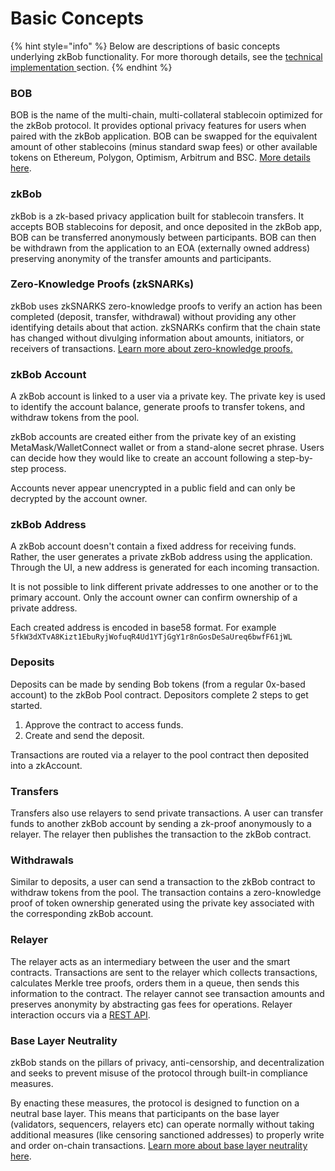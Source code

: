 # Basic Concepts

{% hint style="info" %}
Below are descriptions of basic concepts underlying zkBob functionality. For more thorough details, see the [technical implementation ](broken-reference) section.
{% endhint %}

### BOB

BOB is the name of the multi-chain, multi-collateral stablecoin optimized for the zkBob protocol. It provides optional privacy features for users when paired with the zkBob application. BOB can be swapped for the equivalent amount of other stablecoins (minus standard swap fees) or other available tokens on Ethereum, Polygon, Optimism, Arbitrum and BSC. [More details here](../../bob-stablecoin/bob-details.md).

### zkBob

zkBob is a zk-based privacy application built for stablecoin transfers. It accepts BOB stablecoins for deposit, and once deposited in the zkBob app, BOB can be transferred anonymously between participants. BOB can then be withdrawn from the application to an EOA (externally owned address) preserving anonymity of the transfer amounts and participants.

### Zero-Knowledge Proofs (zkSNARKs)

zkBob uses zkSNARKS zero-knowledge proofs to verify an action has been completed (deposit, transfer, withdrawal) without providing any other identifying details about that action. zkSNARKs confirm that the chain state has changed without divulging information about amounts, initiators, or receivers of transactions. [Learn more about zero-knowledge proofs.](https://vitalik.ca/general/2021/01/26/snarks.html)

### zkBob Account

A zkBob account is linked to a user via a private key. The private key is used to identify the account balance, generate proofs to transfer tokens, and withdraw tokens from the pool.&#x20;

zkBob accounts are created either from the private key of an existing MetaMask/WalletConnect wallet or from a stand-alone secret phrase. Users can decide how they would like to create an account following a step-by-step process.

Accounts never appear unencrypted in a public field and can only be decrypted by the account owner.

### zkBob Address

A zkBob account doesn't contain a fixed address for receiving funds. Rather, the user generates a private zkBob address using the application. Through the UI, a new address is generated for each incoming transaction.&#x20;

It is not possible to link different private addresses to one another or to the primary account. Only the account owner can confirm ownership of a private address.

Each created address is encoded in base58 format. For example `5fkW3dXTvA8Kizt1EbuRyjWofuqR4Ud1YTjGgY1r8nGosDeSaUreq6bwfF61jWL`

### **Deposits**

Deposits can be made by sending Bob tokens (from a regular 0x-based account) to the zkBob Pool contract. Depositors complete 2 steps to get started.&#x20;

1. Approve the contract to access funds.
2. Create and send the deposit.&#x20;

Transactions are routed via a relayer to the pool contract then deposited into a zkAccount.

### **Transfers**

Transfers also use relayers to send private transactions. A user can transfer funds to another zkBob account by sending a zk-proof anonymously to a relayer. The relayer then publishes the transaction to the zkBob contract.

### Withdrawals

Similar to deposits, a user can send a transaction to the zkBob contract to withdraw tokens from the pool. The transaction contains a zero-knowledge proof of token ownership generated using the private key associated with the corresponding zkBob account.

### Relayer

The relayer acts as an intermediary between the user and the smart contracts. Transactions are sent to the relayer which collects transactions, calculates Merkle tree proofs, orders them in a queue, then sends this information to the contract. The relayer cannot see transaction amounts and preserves anonymity by abstracting gas fees for operations. Relayer interaction occurs via a [REST API](../../implementation/relayer-node/rest-api.md).

### Base Layer Neutrality

zkBob stands on the pillars of privacy, anti-censorship, and decentralization and seeks to prevent misuse of the protocol through built-in compliance measures.&#x20;

By enacting these measures, the protocol is designed to function on a neutral base layer. This means that participants on the base layer (validators, sequencers, relayers etc) can operate normally without taking additional measures (like censoring sanctioned addresses) to properly write and order on-chain transactions. [Learn more about base layer neutrality here](https://www.paradigm.xyz/2022/09/base-layer-neutrality).



